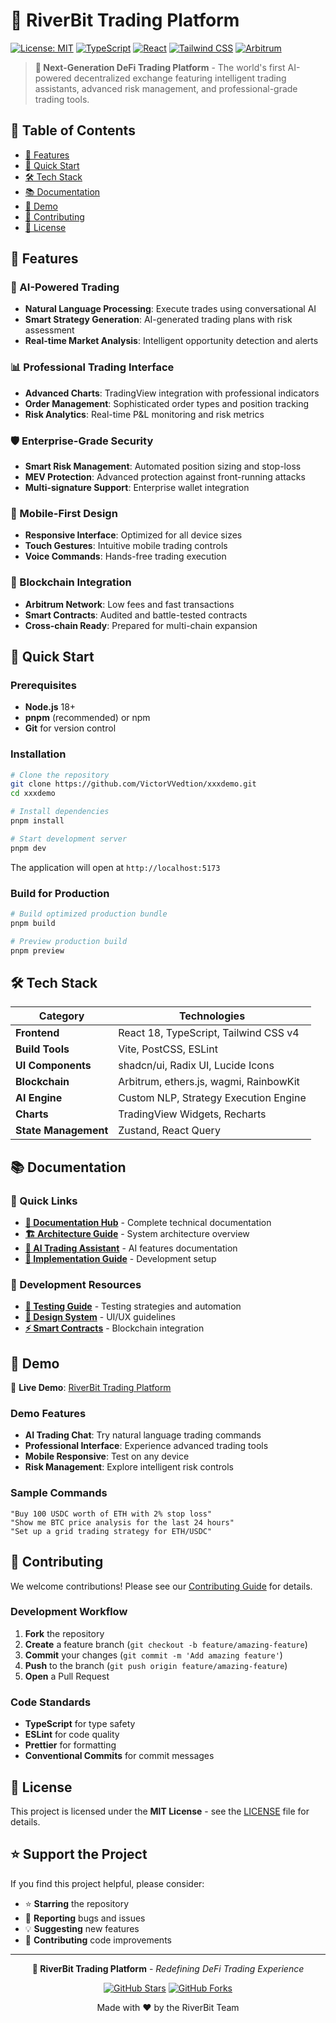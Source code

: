 # 🌊 RiverBit Trading Platform

[![License: MIT](https://img.shields.io/badge/License-MIT-blue.svg)](https://opensource.org/licenses/MIT)
[![TypeScript](https://img.shields.io/badge/TypeScript-007ACC?logo=typescript&logoColor=white)](https://www.typescriptlang.org/)
[![React](https://img.shields.io/badge/React-20232A?logo=react&logoColor=61DAFB)](https://reactjs.org/)
[![Tailwind CSS](https://img.shields.io/badge/Tailwind_CSS-38B2AC?logo=tailwind-css&logoColor=white)](https://tailwindcss.com/)
[![Arbitrum](https://img.shields.io/badge/Arbitrum-28a0f0?logo=arbitrum&logoColor=white)](https://arbitrum.io/)

> **🚀 Next-Generation DeFi Trading Platform** - The world's first AI-powered decentralized exchange featuring intelligent trading assistants, advanced risk management, and professional-grade trading tools.

## 📖 Table of Contents

- [🌟 Features](#-features)
- [🚀 Quick Start](#-quick-start)  
- [🛠️ Tech Stack](#️-tech-stack)
- [📚 Documentation](#-documentation)
- [🎯 Demo](#-demo)
- [🤝 Contributing](#-contributing)
- [📄 License](#-license)

## 🌟 Features

### 🤖 AI-Powered Trading
- **Natural Language Processing**: Execute trades using conversational AI
- **Smart Strategy Generation**: AI-generated trading plans with risk assessment
- **Real-time Market Analysis**: Intelligent opportunity detection and alerts

### 📊 Professional Trading Interface  
- **Advanced Charts**: TradingView integration with professional indicators
- **Order Management**: Sophisticated order types and position tracking
- **Risk Analytics**: Real-time P&L monitoring and risk metrics

### 🛡️ Enterprise-Grade Security
- **Smart Risk Management**: Automated position sizing and stop-loss
- **MEV Protection**: Advanced protection against front-running attacks
- **Multi-signature Support**: Enterprise wallet integration

### 📱 Mobile-First Design
- **Responsive Interface**: Optimized for all device sizes
- **Touch Gestures**: Intuitive mobile trading controls  
- **Voice Commands**: Hands-free trading execution

### 🔗 Blockchain Integration
- **Arbitrum Network**: Low fees and fast transactions
- **Smart Contracts**: Audited and battle-tested contracts
- **Cross-chain Ready**: Prepared for multi-chain expansion

## 🚀 Quick Start

### Prerequisites
- **Node.js** 18+ 
- **pnpm** (recommended) or npm
- **Git** for version control

### Installation

```bash
# Clone the repository
git clone https://github.com/VictorVVedtion/xxxdemo.git
cd xxxdemo

# Install dependencies
pnpm install

# Start development server  
pnpm dev
```

The application will open at `http://localhost:5173`

### Build for Production

```bash
# Build optimized production bundle
pnpm build

# Preview production build
pnpm preview
```

## 🛠️ Tech Stack

| Category | Technologies |
|----------|-------------|
| **Frontend** | React 18, TypeScript, Tailwind CSS v4 |
| **Build Tools** | Vite, PostCSS, ESLint |
| **UI Components** | shadcn/ui, Radix UI, Lucide Icons |
| **Blockchain** | Arbitrum, ethers.js, wagmi, RainbowKit |
| **AI Engine** | Custom NLP, Strategy Execution Engine |
| **Charts** | TradingView Widgets, Recharts |
| **State Management** | Zustand, React Query |

## 📚 Documentation

### 🔗 Quick Links
- **[📖 Documentation Hub](./docs/README.md)** - Complete technical documentation
- **[🏗️ Architecture Guide](./ARCHITECTURE_SUMMARY.md)** - System architecture overview
- **[🤖 AI Trading Assistant](./docs/AI_TRADING_ASSISTANT.md)** - AI features documentation
- **[🔧 Implementation Guide](./docs/implementation/IMPLEMENTATION_GUIDE.md)** - Development setup

### 🧪 Development Resources
- **[🧪 Testing Guide](./testing/README.md)** - Testing strategies and automation
- **[🎨 Design System](./docs/implementation/AURORA_PROFESSIONAL_COLOR_IMPLEMENTATION_REPORT.md)** - UI/UX guidelines
- **[⚡ Smart Contracts](./archive/testnet/contracts/DEPLOYMENT_GUIDE.md)** - Blockchain integration

## 🎯 Demo

🚀 **Live Demo**: [RiverBit Trading Platform](https://riverbit-demo.vercel.app)

### Demo Features
- **AI Trading Chat**: Try natural language trading commands
- **Professional Interface**: Experience advanced trading tools
- **Mobile Responsive**: Test on any device
- **Risk Management**: Explore intelligent risk controls

### Sample Commands
```
"Buy 100 USDC worth of ETH with 2% stop loss"
"Show me BTC price analysis for the last 24 hours"  
"Set up a grid trading strategy for ETH/USDC"
```

## 🤝 Contributing

We welcome contributions! Please see our [Contributing Guide](./docs/README.md) for details.

### Development Workflow
1. **Fork** the repository
2. **Create** a feature branch (`git checkout -b feature/amazing-feature`)  
3. **Commit** your changes (`git commit -m 'Add amazing feature'`)
4. **Push** to the branch (`git push origin feature/amazing-feature`)
5. **Open** a Pull Request

### Code Standards
- **TypeScript** for type safety
- **ESLint** for code quality
- **Prettier** for formatting
- **Conventional Commits** for commit messages

## 📄 License

This project is licensed under the **MIT License** - see the [LICENSE](LICENSE) file for details.

## ⭐ Support the Project

If you find this project helpful, please consider:
- ⭐ **Starring** the repository
- 🐛 **Reporting** bugs and issues  
- 💡 **Suggesting** new features
- 🔀 **Contributing** code improvements

---

<div align="center">

**🌊 RiverBit Trading Platform** - *Redefining DeFi Trading Experience*

[![GitHub Stars](https://img.shields.io/github/stars/VictorVVedtion/xxxdemo?style=social)](https://github.com/VictorVVedtion/xxxdemo/stargazers)
[![GitHub Forks](https://img.shields.io/github/forks/VictorVVedtion/xxxdemo?style=social)](https://github.com/VictorVVedtion/xxxdemo/network/members)

Made with ❤️ by the RiverBit Team

</div>





